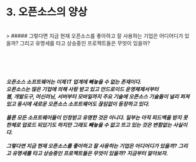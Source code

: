 # 3. 오픈소스의 양상

<br>
> ##### 그렇다면 지금 현재 오픈소스를 좋아하고 잘 사용하는 기업은 어디어디가 있을까? 그리고 유명세를 타고 상승중인 프로젝트들은 무엇이 있을까?


<br><br><br>


##### 오픈소스 소프트웨어는 이제 IT 업계에 빼놓을 수 없는 존재이다. <br> 오픈소스는 많은 기업에 의해 사랑 받고 있고 안드로이드 운영체제서부터 <br>  웹, 개발도구, 머신러닝, 서버부터 모바일까지 주요 기술에 오픈소스 기술들이 널리 퍼져 있고 동시에 새로운 오픈소스 소프트웨어도 끊임없이 등장하고 있다. <br> <br>  물론 모든 소프트웨어들이 인정받고 유명한 것은 아니다. 일부는 아직 피드백을 받지 못한체로 업로드 되있기도 하지만 그래도 빼놓을 수 없고 뜨고 있는 것은 변함없는 사실이다. <br> <br>  그렇다면 지금 현재 오픈소스를 좋아하고 잘 사용하는 기업은 어디어디가 있을까? 그리고 유명세를 타고 상승중인 프로젝트들은 무엇이 있을까? 지금부터 알아보자.
